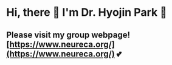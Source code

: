 # Hi, there :wave: I'm Dr. Hyojin Park :woman: 
## Please visit my group webpage! [https://www.neureca.org/](https://www.neureca.org/) :two_hearts:
